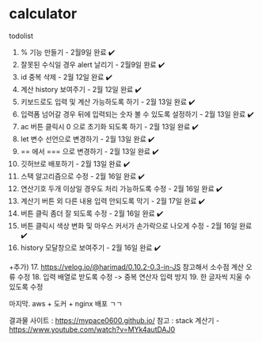 # calculator

todolist
1. % 기능 만들기 - 2월9일 완료 ✔️
2. 잘못된 수식일 경우 alert 날리기 - 2월9일 완료 ✔️
3. id 중복 삭제 - 2월 12일 완료 ✔️
4. 계산 history 보여주기 - 2월 12일 완료 ✔️
5. 키보드로도 입력 및 계산 가능하도록 하기 - 2월 13일 완료 ✔️
6. 입력폼 넘어갈 경우 뒤에 입력되는 숫자 볼 수 있도록 설정하기 - 2월 13일 완료 ✔️
7. ac 버튼 클릭시 0 으로 초기화 되도록 하기 - 2월 13일 완료 ✔️
8. let 변수 선언으로 변경하기 - 2월 13일 완료 ✔️
9. == 에서 === 으로 변경하기 - 2월 13일 완료 ✔️
10. 깃허브로 배포하기 - 2월 13일 완료 ✔️
11. 스택 알고리즘으로 수정 - 2월 16일 완료 ✔️
12. 연산기호 두개 이상일 경우도 처리 가능하도록 수정 - 2월 16일 완료 ✔️
13. 계산기 버튼 외 다른 내용 입력 안되도록 막기 - 2월 17일 완료 ✔️
14. 버튼 클릭 좀더 잘 되도록 수정 - 2월 16일 완료 ✔️
15. 버튼 클릭시 색상 변화 및 마우스 커서가 손가락으로 나오게 수정 - 2월 16일 완료 ✔️
16. history 모달창으로 보여주기 - 2월 16일 완료 ✔️

+추가)
17. https://velog.io/@harimad/0.10.2-0.3-in-JS 참고해서 소수점 계산 오류 수정
18. 입력 배열로 받도록 수정 -> 중복 연산자 입력 방지
19. 한 글자씩 지울 수 있도록 수정

마지막. aws + 도커 + nginx 배포 ㄱㄱ

결과물 사이트 : https://mypace0600.github.io/
참고 : stack 계산기 - https://www.youtube.com/watch?v=MYk4autDAJ0
